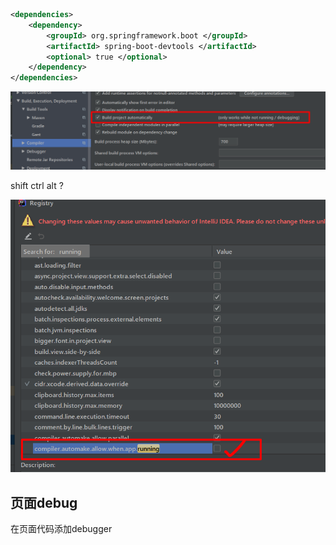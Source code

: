 
```xml
<dependencies>
    <dependency>
        <groupId> org.springframework.boot </groupId>
        <artifactId> spring-boot-devtools </artifactId>
        <optional> true </optional>
    </dependency>
</dependencies>
```

![2020-06-16-16-01-11](./imgs/热部署.md/2020-06-16-16-01-11.png)

shift ctrl alt ?

![2020-06-16-16-06-02](./imgs/热部署.md/2020-06-16-16-06-02.png)


## 页面debug

在页面代码添加debugger
